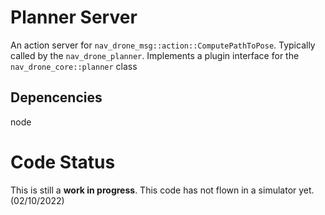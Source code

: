 # Planner Server
An action server for ``nav_drone_msg::action::ComputePathToPose``. Typically called by the ``nav_drone_planner``. Implements a plugin interface for the ``nav_drone_core::planner`` class

## Depencencies
node

##

# Code Status
This is still a **work in progress**.  This code has not flown in a simulator yet. (02/10/2022)
